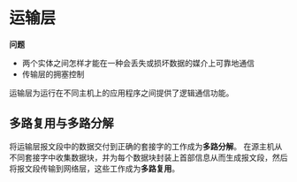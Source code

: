 # 运输层

**问题**
* 两个实体之间怎样才能在一种会丢失或损坏数据的媒介上可靠地通信
* 传输层的拥塞控制

运输层为运行在不同主机上的应用程序之间提供了逻辑通信功能。

## 多路复用与多路分解

将运输层报文段中的数据交付到正确的套接字的工作成为**多路分解**。
在源主机从不同套接字中收集数据块，并为每个数据块封装上首部信息从而生成报文段，然后将报文段传输到网络层，这些工作成为**多路复用**。

